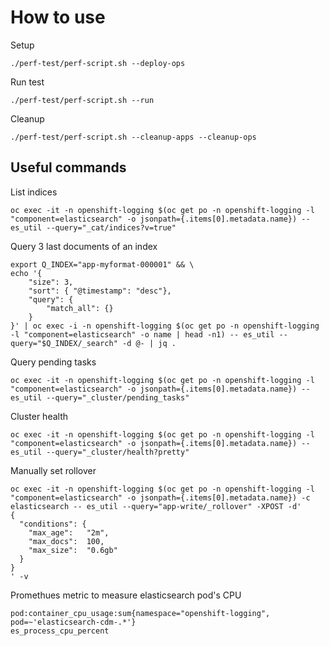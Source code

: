 # How to use 
Setup
```
./perf-test/perf-script.sh --deploy-ops
```

Run test
```
./perf-test/perf-script.sh --run
```

Cleanup
```
./perf-test/perf-script.sh --cleanup-apps --cleanup-ops
```


## Useful commands

List indices
```
oc exec -it -n openshift-logging $(oc get po -n openshift-logging -l "component=elasticsearch" -o jsonpath={.items[0].metadata.name}) -- es_util --query="_cat/indices?v=true"
```


Query 3 last documents of an index
```
export Q_INDEX="app-myformat-000001" && \
echo '{
    "size": 3,
    "sort": { "@timestamp": "desc"},
    "query": {
        "match_all": {}
    }
}' | oc exec -i -n openshift-logging $(oc get po -n openshift-logging -l "component=elasticsearch" -o name | head -n1) -- es_util --query="$Q_INDEX/_search" -d @- | jq .
```


Query pending tasks
```
oc exec -it -n openshift-logging $(oc get po -n openshift-logging -l "component=elasticsearch" -o jsonpath={.items[0].metadata.name}) -- es_util --query="_cluster/pending_tasks"
```

Cluster health
```
oc exec -it -n openshift-logging $(oc get po -n openshift-logging -l "component=elasticsearch" -o jsonpath={.items[0].metadata.name}) -- es_util --query="_cluster/health?pretty"
```

Manually set rollover
```
oc exec -it -n openshift-logging $(oc get po -n openshift-logging -l "component=elasticsearch" -o jsonpath={.items[0].metadata.name}) -c elasticsearch -- es_util --query="app-write/_rollover" -XPOST -d'
{
  "conditions": {
    "max_age":   "2m",
    "max_docs":  100,
    "max_size":  "0.6gb"
  }
}
' -v
```

Promethues metric to measure elasticsearch pod's CPU
```
pod:container_cpu_usage:sum{namespace="openshift-logging", pod=~'elasticsearch-cdm-.*'}
es_process_cpu_percent
```
